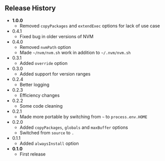 ## Release History
- **1.0.0** 
    - Removed `copyPackages` and `extendExec` options for lack of use case
- 0.4.1 
    - Fixed bug in older versions of NVM
- 0.4.0 
    - Removed `nvmPath` option
    - Made `~/nvm/nvm.sh` work in addition to `~/.nvm/nvm.sh`
- 0.3.1 
    - Added `override` option
- 0.3.0 
    - Added support for version ranges
- 0.2.4
    - Better logging
- 0.2.3 
    - Efficiency changes
- 0.2.2
    - Some code cleaning
- 0.2.1
    - Made more portable by switching from `~` to `process.env.HOME`
- 0.2.0
    - Added `copyPackages`, `globals` and `maxBuffer` options
    - Switched from `source` to `.`
- 0.1.1
    - Added `alwaysInstall` option
- **0.1.0**
    - First release
